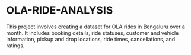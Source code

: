 # OLA-RIDE-ANALYSIS
This project involves creating a dataset for OLA rides in Bengaluru over a month. It includes booking details, ride statuses, customer and vehicle information, pickup and drop locations, ride times, cancellations, and ratings.
